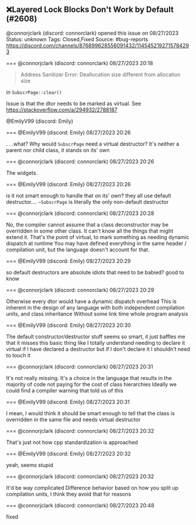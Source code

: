## ❌Layered Lock Blocks Don't Work by Default (#2608)
@connorjclark (discord: connorclark) opened this issue on 08/27/2023
Status: unknown
Tags: Closed,Fixed
Source: #bug-reports https://discord.com/channels/876899628556091432/1145452192715784293


=== @connorjclark (discord: connorclark) 08/27/2023 20:18

> Address Sanitizer Error: Deallocation size different from allocation size

in `SubscrPage::clear()`

Issue is that the dtor needs to be marked as virtual. See https://stackoverflow.com/a/294932/2788187

@EmilyV99 (discord: Emily)

=== @EmilyV99 (discord: Emily) 08/27/2023 20:26

. . .what? Why would `SubscrPage` need a virtual destructor?
It's neither a parent nor child class, it stands on its' own

=== @connorjclark (discord: connorclark) 08/27/2023 20:26

The widgets.

=== @EmilyV99 (discord: Emily) 08/27/2023 20:26

is it not smart enough to handle that on its' own? they all use default destructor....
`~SubscrPage` is literally the only non-default destructor

=== @connorjclark (discord: connorclark) 08/27/2023 20:28

No, the compiler cannot assume that a class deconstructor may be overridden in some other class. It can't know all the things that might extend it. That's the point of virtual, to mark something as needing dynamic dispatch at runtime
You may have defined everything in the same header / compilation unit, but the language doesn't account for that.

=== @EmilyV99 (discord: Emily) 08/27/2023 20:29

so default destructors are absolute idiots that need to be babied?
good to know

=== @connorjclark (discord: connorclark) 08/27/2023 20:29

Otherwise every dtor would have a dynamic dispatch overhead
This is inherent in the design of any language with both independent compilation units, and class inheritance
Without some link time whole program analysis

=== @EmilyV99 (discord: Emily) 08/27/2023 20:30

The default constructor/destructor stuff seems so smart, it just baffles me that it misses this basic thing
like I totally understand needing to declare it virtual if I have declared a destructor
but if I don't declare it I shouldn't need to touch it

=== @connorjclark (discord: connorclark) 08/27/2023 20:31

It's not really missing. It's a choice in the language that  results in the majority of code not paying for the cost of class hierarchies
Ideally we could find a compiler warning that told us of this

=== @EmilyV99 (discord: Emily) 08/27/2023 20:31

I mean, I would think it should be smart enough to tell that the class is overridden in the same file and needs virtual destructor

=== @connorjclark (discord: connorclark) 08/27/2023 20:32

That's just not how cpp standardization is approached

=== @EmilyV99 (discord: Emily) 08/27/2023 20:32

yeah, seems stupid

=== @connorjclark (discord: connorclark) 08/27/2023 20:32

It'd be way complicated
Difference behavior based on how you split up compilation units, I think they avoid that for reasons

=== @connorjclark (discord: connorclark) 08/27/2023 20:48

fixed
